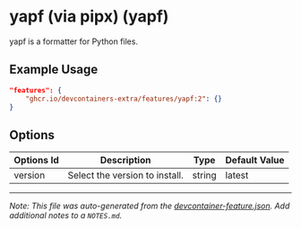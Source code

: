 
# yapf (via pipx) (yapf)

yapf is a formatter for Python files.

## Example Usage

```json
"features": {
    "ghcr.io/devcontainers-extra/features/yapf:2": {}
}
```

## Options

| Options Id | Description | Type | Default Value |
|-----|-----|-----|-----|
| version | Select the version to install. | string | latest |



---

_Note: This file was auto-generated from the [devcontainer-feature.json](devcontainer-feature.json).  Add additional notes to a `NOTES.md`._
